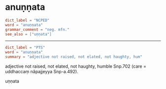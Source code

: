 # anuṇṇata

``` toml
dict_label = "NCPED"
word = "anuṇṇata"
grammar_comment = "neg. mfn."
see_also = ["uṇṇata"]
```

--------------------

``` toml
dict_label = "PTS"
word = "anuṇṇata"
summary = "adjective not raised, not elated, not haughty, hum"
```

adjective not raised, not elated, not haughty, humble Snp.702 (care = uddhaccaṃ nâpajjeyya Snp\-a.492).

uṇṇata

